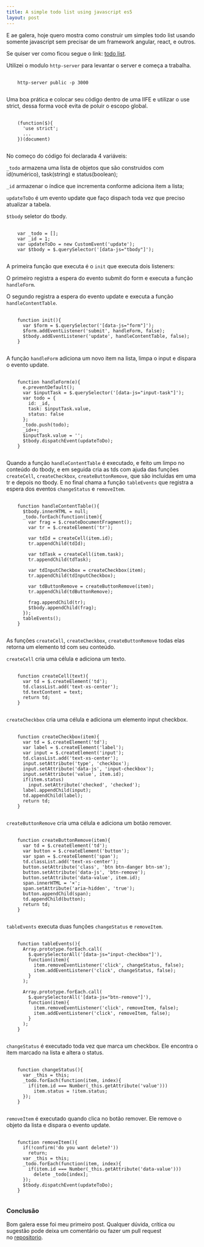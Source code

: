 ```yaml
---
title: A simple todo list using javascript es5
layout: post
---
```

E ae galera, hoje quero mostra como construir um simples todo list usando somente javascript sem precisar de um framework angular, react, e outros.

Se quiser ver como ficou segue o link: [todo list](http://jeanfsantos.github.io/todo-list-javascript/public/).

Utilizei o modulo `http-server` para levantar o server e começa a trabalha.

<pre>
  <code class="javascript">
    http-server public -p 3000
  </code>
</pre>

Uma boa prática e colocar seu código dentro de uma IIFE e utilizar o use strict, dessa forma você evita de poluir o escopo global.

<pre>
  <code class="javascript">
    (function($){
      'use strict';
      ...
    })(document)
  </code>
</pre>


No começo do código foi declarada 4 variáveis:

`_todo` armazena uma lista de objetos que são construidos com id(numérico), task(string) e status(boolean);

`_id` armazenar o índice que incrementa conforme adiciona item a lista;

`updateToDo` é um evento update que faço dispach toda vez que preciso atualizar a tabela.

`$tbody` seletor do tbody.

<pre>
  <code class="javascript">
    var _todo = [];
    var _id = 1;
    var updateToDo = new CustomEvent('update');
    var $tbody = $.querySelector('[data-js="tbody"]');
  </code>
</pre>

A primeira função que executa é o `init` que executa dois listeners:

O primeiro registra a espera do evento submit do form e executa a função `handleForm`.

O segundo registra a espera do evento update e executa a função `handleContentTable`.

<pre>
  <code class="javascript">
    function init(){
      var $form = $.querySelector('[data-js="form"]');
      $form.addEventListener('submit', handleForm, false);
      $tbody.addEventListener('update', handleContentTable, false);
    }
  </code>
</pre>

A função `handleForm` adiciona um novo item na lista, limpa o input e dispara o evento update.

<pre>
  <code class="javascript">
    function handleForm(e){
      e.preventDefault();
      var $inputTask = $.querySelector('[data-js="input-task"]');
      var todo = {
        id: _id,
        task: $inputTask.value,
        status: false
      };
      _todo.push(todo);
      _id++;
      $inputTask.value = '';
      $tbody.dispatchEvent(updateToDo);
    }
  </code>
</pre>

Quando a função `handleContentTable` é executado, e feito um limpo no conteúdo do tbody, e em seguida cria as tds com ajuda das funções `createCell`, `createCheckbox`, `createButtonRemove`, que são incluídas em uma tr e depois no tbody. E no final chama a função `tableEvents` que registra a espera dos eventos `changeStatus` e `removeItem`.

<pre>
  <code class="javascript">
    function handleContentTable(){
      $tbody.innerHTML = null;
      _todo.forEach(function(item){
        var frag = $.createDocumentFragment();
        var tr = $.createElement('tr');

        var tdId = createCell(item.id);
        tr.appendChild(tdId);

        var tdTask = createCell(item.task);
        tr.appendChild(tdTask);

        var tdInputCheckbox = createCheckbox(item);
        tr.appendChild(tdInputCheckbox);

        var tdButtonRemove = createButtonRemove(item);
        tr.appendChild(tdButtonRemove);

        frag.appendChild(tr);
        $tbody.appendChild(frag);
      });
      tableEvents();
    }
  </code>
</pre>

As funções `createCell`, `createCheckbox`, `createButtonRemove` todas elas retorna um elemento td com seu conteúdo.

`createCell` cria uma célula e adiciona um texto.

<pre>
  <code class="javascript">
    function createCell(text){
      var td = $.createElement('td');
      td.classList.add('text-xs-center');
      td.textContent = text;
      return td;
    }
  </code>
</pre>

`createCheckbox` cria uma célula e adiciona um elemento input checkbox.

<pre>
  <code class="javascript">
    function createCheckbox(item){
      var td = $.createElement('td');
      var label = $.createElement('label');
      var input = $.createElement('input');
      td.classList.add('text-xs-center');
      input.setAttribute('type', 'checkbox');
      input.setAttribute('data-js', 'input-checkbox');
      input.setAttribute('value', item.id);
      if(item.status)
        input.setAttribute('checked', 'checked');
      label.appendChild(input);
      td.appendChild(label);
      return td;
    }
  </code>
</pre>

`createButtonRemove` cria uma célula e adiciona um botão remover.

<pre>
  <code class="javascript">
    function createButtonRemove(item){
      var td = $.createElement('td');
      var button = $.createElement('button');
      var span = $.createElement('span');
      td.classList.add('text-xs-center');
      button.setAttribute('class', 'btn btn-danger btn-sm');
      button.setAttribute('data-js', 'btn-remove');
      button.setAttribute('data-value', item.id);
      span.innerHTML = '&times';
      span.setAttribute('aria-hidden', 'true');
      button.appendChild(span);
      td.appendChild(button);
      return td;
    }
  </code>
</pre>

`tableEvents` executa duas funções `changeStatus` e `removeItem`.

<pre>
  <code class="javascript">
    function tableEvents(){
      Array.prototype.forEach.call(
        $.querySelectorAll('[data-js="input-checkbox"]'),
        function(item){
          item.removeEventListener('click', changeStatus, false);
          item.addEventListener('click', changeStatus, false);
        }
      );

      Array.prototype.forEach.call(
        $.querySelectorAll('[data-js="btn-remove"]'),
        function(item){
          item.removeEventListener('click', removeItem, false);
          item.addEventListener('click', removeItem, false);
        }
      );
    }
  </code>
</pre>

`changeStatus` é executado toda vez que marca um checkbox. Ele encontra o item marcado na lista e altera o status.

<pre>
  <code class="javascript">
    function changeStatus(){
      var _this = this;
      _todo.forEach(function(item, index){
        if(item.id === Number(_this.getAttribute('value')))
          item.status = !item.status;
      });
    }
  </code>
</pre>

`removeItem` é executado quando clica no botão remover. Ele remove o objeto da lista e dispara o evento update.

<pre>
  <code class="javascript">
    function removeItem(){
      if(!confirm('do you want delete?'))
        return;
      var _this = this;
      _todo.forEach(function(item, index){
        if(item.id === Number(_this.getAttribute('data-value')))
          delete _todo[index];
      });
      $tbody.dispatchEvent(updateToDo);
    }
  </code>
</pre>

### Conclusão
Bom galera esse foi meu primeiro post. Qualquer dúvida, crítica ou sugestão pode deixa um comentário ou fazer um pull request no [repositorio](https://github.com/jeanfsantos/jeanfsantos.github.io).

